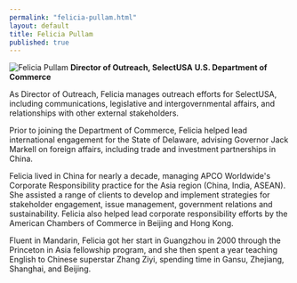 ```yaml
---
permalink: "felicia-pullam.html"
layout: default
title: Felicia Pullam
published: true
---
```



<span class="imgright">![Felicia Pullam](https://media.licdn.com/mpr/mpr/shrink_200_200/p/3/000/019/23b/3ec61cd.jpg)
**Director of Outreach, SelectUSA**
**U.S. Department of Commerce**</span>


As Director of Outreach, Felicia manages outreach efforts for SelectUSA, including communications, legislative and intergovernmental affairs, and relationships with other external stakeholders.  

Prior to joining the Department of Commerce, Felicia helped lead international engagement for the State of Delaware, advising Governor Jack Markell on foreign affairs, including trade and investment partnerships in China. 

Felicia lived in China for nearly a decade, managing APCO Worldwide's Corporate Responsibility practice for the Asia region (China, India, ASEAN).  She assisted a range of clients to develop and implement strategies for stakeholder engagement, issue management, government relations and sustainability.  Felicia also helped lead corporate responsibility efforts by the American Chambers of Commerce in Beijing and Hong Kong.

Fluent in Mandarin, Felicia got her start in Guangzhou in 2000 through the Princeton in Asia fellowship program, and she then spent a year teaching English to Chinese superstar Zhang Ziyi, spending time in Gansu, Zhejiang, Shanghai, and Beijing.
